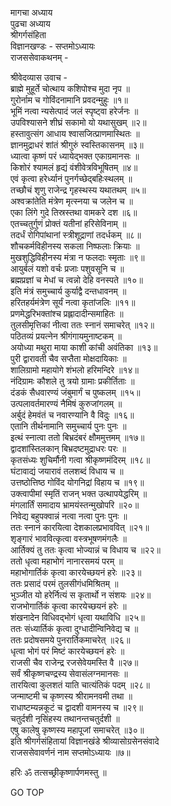 मागचा अध्याय  
पुढचा अध्याय  
श्रीगर्गसंहिता  
विज्ञानखण्डः - सप्तमोऽध्यायः  
राजससेवाकथनम् -  
  
श्रीवेदव्यास उवाच -  
ब्राह्मे मुहूर्ते चोत्थाय कशिपोश्च मुदा नृप ॥  
गुरोर्नाम च गोविंदनामानि प्रवदन्मुहुः ॥१॥  
भूमिं नत्वा न्यसेत्पादं जलं स्पृष्ट्वा हरेर्जनः ॥  
उपविश्यासने शीघ्रं सकामो यो यथासुखम् ॥२॥  
हस्तावुत्संग आधाय श्वासजित्प्राणमास्थितः ॥  
ज्ञानमुद्राधरं शांतं श्रीगुरुं स्वस्तिकासनम् ॥३॥  
ध्यात्वा कृष्णं परं ध्यायेद्‌भक्त एकाग्रमानसः ॥  
किशोरं श्यामलं हृद्यं वंशीवेत्रविभूषितम् ॥४॥  
एवं कृत्वा हरेर्ध्यानं पुनर्गच्छेद्‌बहिःस्थलम् ॥  
तच्छौचं शृणु राजेन्द्र गृहस्थस्य यथातथम् ॥५॥  
अश्वक्रांतेति मंत्रेण मृत्स्नया च जलेन च ॥  
एका लिंगे गुदे तिस्रस्तथा वामकरे दश ॥६॥  
एतच्चतुर्गुणं प्रोक्तं यतीनां हरिसेविनाम् ॥  
तदर्धं रोगिपांथानां स्त्रीशूद्राणां तदर्धकम् ॥८॥  
शौचकर्मविहीनस्य सकला निष्फलाः क्रियाः ॥  
मुखशुद्धिविहीनस्य मंत्रा न फलदाः स्मृताः ॥९॥  
आयुर्बलं यशो वर्चः प्रजाः पशुवसूनि च ॥  
ब्रह्मप्रज्ञां च मेधां च त्वन्नो देहि वनस्पते ॥१०॥  
इति मंत्रं समुच्चार्य कुर्याद्वै दन्तधावनम् ॥  
हरितहर्यमंत्रेण सूर्यं नत्वा कृतांजलिः ॥११॥  
प्रणमेद्धरिभक्तांश्च प्रह्लादादीन्समाहितः ॥  
तुलसीमृत्तिकां नीत्वा ततः स्नानं समाचरेत् ॥१२॥  
पठितव्यं प्रयत्‍नेन श्रीगंगायमुनाष्टकम् ॥  
अयोध्या मथुरा माया काशी कांची अवंतिका ॥१३॥  
पुरी द्वारावती चैव सप्तैता मोक्षदायिकाः ॥  
शालिग्रामो महायोगे शंभलो हरिमन्दिरे ॥१४॥  
नंदिग्रामः कौशले तु त्रयो ग्रामाः प्रकीर्तिताः ॥  
दंडकं सैधवारण्यं जंबुमार्गं च पुष्कलम् ॥१५॥  
उत्पलावर्तमारण्यं नैमिषं कुरुजांगलम् ॥  
अर्बुदं हेमवंतं च नवारण्यानि वै विदुः ॥१६॥  
एतानि तीर्थनामानि समुच्चार्य पुनः पुनः ॥  
इत्थं स्नात्वा ततो बिभ्रदंबरं क्षौममुत्तमम् ॥१७॥  
द्वादशांस्तिलकान् बिभ्रदष्टमुद्राधरः परः ॥  
कृतसंध्यः शुचिर्मौनी गत्वा श्रीकृष्णमंदिरम् ॥१८॥  
घंटावाद्यं जयारावं तलशब्दं विधाय च ॥  
उत्तष्ठोत्तिष्ठ गोविंद योगनिद्रां विहाय च ॥१९॥  
उक्त्वापीमां स्मृतिं राजन् भक्त उत्थापयेद्धरिम् ॥  
मंगलार्तिं समादाय भ्रामयंस्तन्मुखोपरि ॥२०॥  
निवेद्य बहुपक्वान्नं नत्वा नत्वा पुनः पुनः ॥  
ततः स्नानं कारयित्वा देशकालप्रभाववित् ॥२१॥  
शृङ्गारं भाववित्कृत्वा वस्त्रभूषणमंगलैः ॥  
आर्तिक्यं तु ततः कृत्वा भोज्यान्नं च विधाय च ॥२२॥  
ततो धृत्वा महाभोगं नानारसमयं परम् ॥  
महाभोगार्तिकं कृत्वा कारयेच्छयनं हरेः ॥२३॥  
ततः प्रसादं परमं तुलसीगंधमिश्रितम् ॥  
भुञ्जीत यो हरेर्नित्यं स कृतार्थो न संशयः ॥२४॥  
राजभोगार्तिकं कृत्वा कारयेच्छयनं हरेः ॥  
शंखनादेन विधिवद्‌भोगं धृत्वा यथाविधि ॥२५॥  
ततः संध्यार्तिकं कृत्वा दुग्धादीन्विनिवेद्य च ॥  
ततः प्रदोषसमये पुनरार्तिकमाचरेत् ॥२६॥  
धृत्वा भोगं परं मिष्टं कारयेच्छयनं हरेः ॥  
राजसी चैव राजेन्द्र रजसेवेयमस्ति वै ॥२७॥  
सर्वं श्रीकृष्णचण्द्रस्य सेवासंलग्नमानसः ॥  
तारयित्वा कुलशतं याति चात्यंतिकं पदम् ॥२८॥  
जन्माष्टमी च कृष्णस्य श्रीरामनवमी तथा ॥  
राधाष्टम्यन्नकूटं च द्वादशी वामनस्य च ॥२९॥  
चतुर्दशी नृसिंहस्य तथानन्तचतुर्दशी ॥  
एषु कालेषु कृष्णस्य महापूजां समाचरेत् ॥३०॥  
इति श्रीगर्गसंहितायां विज्ञानखंडे श्रीव्यासोग्रसेनसंवादे  
राजससेवावर्णनं नाम सप्तमोऽध्यायः ॥७॥  
  
हरिः ॐ तत्सच्छ्रीकृष्णार्पणमस्तु ॥  
  
GO TOP
